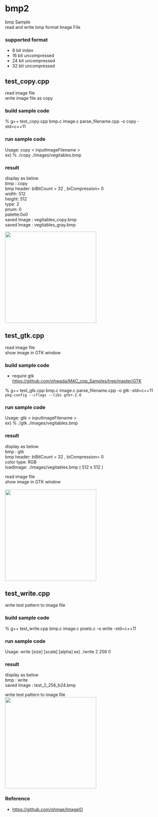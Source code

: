 bmp2
===============

bmp Sample <br/>
read and write bmp format Image File <br/>

### supported format
 - 8 bit index
 - 16 bit uncompressed
 - 24 bit uncompressed
 - 32 bit uncompressed


## test_copy.cpp
read image file <br/>
write image file as copy <br/>

### build sample code 
% g++ test_copy.cpp bmp.c  image.c parse_filename.cpp -o copy  -std=c++11 <br/>

### run sample code 
Usage: copy \< inputImageFilename \>  <br/>
ex)
% ./copy ./images/vegitables.bmp <br/>

### result 
display as below <br/>
bmp : copy <br/>
bmp header: biBitCount = 32 , biCompression= 0  <br/>
width:  512 <br/>
height: 512 <br/>
type:   2 <br/>
pnum:   0 <br/>
palette:0x0 <br/>
saved Image : vegitables_copy.bmp <br/>
saved Image : vegitables_gray.bmp <br/>

<image src="https://raw.githubusercontent.com/ohwada/MAC_cpp_Samples/master/bmp2/result/vegitables_gray.bmp" width="300" /><br/>

## test_gtk.cpp
read image file <br/>
show image in GTK window <br/>

### build sample code
- require gtk <br/>
https://github.com/ohwada/MAC_cpp_Samples/tree/master/GTK

 % g++ test_gtk.cpp bmp.c  image.c parse_filename.cpp -o gtk -std=c++11  `pkg-config --cflags --libs gtk+-2.0`

### run sample code 
Usage: gtk \< inputImageFilename \>  <br/>
ex)
% ./gtk ./images/vegitables.bmp <br/>

### result 
display as below <br/>
bmp : gtk <br/>
bmp header: biBitCount = 32 , biCompression= 0  <br/>
color type: RGB  <br/>
loadImage: ./images/vegitables.bmp ( 512 x 512 ) <br/>


read image file <br/>
show image in GTK window <br/>  
<image src="https://raw.githubusercontent.com/ohwada/MAC_cpp_Samples/master/bmp2/result/screenshot_vegitables.png" width="300" /><br/>


## test_write.cpp
write test pattern to image file <br/>

### build sample code
% g++ test_write.cpp bmp.c  image.c pixels.c  -o write -std=c++11


### run sample code 
Usage: write [size] [scale] [alpha]
ex)
 ./write 2 256 0


### result 
display as below <br/>
bmp : write <br/>
saved Image : test_2_256_b24.bmp <br/>

write test pattern to image file <br/>
<image src="https://raw.githubusercontent.com/ohwada/MAC_cpp_Samples/master/bmp/result/test_2_256_b24.bmp" width="300" /><br/>

### Reference <br/>
- https://github.com/ohmae/ImageIO

